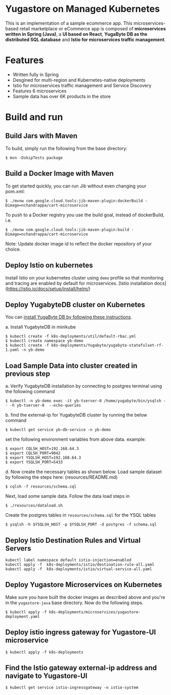 # Yugastore on Managed Kubernetes

This is an implementation of a sample ecommerce app. This microservices-based retail marketplace or eCommerce app is composed of **microservices written in Spring (Java)**, a **UI based on React**, **YugaByte DB as the distributed SQL database** and **Istio for microservices traffic management**.


# Features

* Written fully in Spring
* Desgined for multi-region and Kubernetes-native deployments
* Istio for microservices traffic management and Service Discovery
* Features 6 microservices
* Sample data has over 6K products in the store


# Build and run

## Build Jars with Maven 
To build, simply run the following from the base directory:

```
$ mvn -DskipTests package
```


## Build a Docker Image with Maven

To get started quickly, you can run Jib without even changing your pom.xml:

```
$ ./mvnw com.google.cloud.tools:jib-maven-plugin:dockerBuild -Dimage=nchandrappa/cart-microservice
```

To push to a Docker registry you use the build goal, instead of dockerBuild, i.e.

```
$ ./mvnw com.google.cloud.tools:jib-maven-plugin:build -Dimage=nchandrappa/cart-microservice
```

Note: Update docker image id to reflect the docker repository of your choice.


## Deploy Istio on kubernetes

Install Istio on your kubernetes cluster using `demo` profile so that monitoring and tracing are enabled by default for microservices. [Istio installation docs] (https://istio.io/docs/setup/install/helm/) 


## Deploy YugabyteDB cluster on Kubernetes

You can [install YugaByte DB by following these instructions](https://docs.yugabyte.com/latest/quick-start/).

a. Install YugabyteDB in minikube

```
$ kubectl create -f k8s-deployments/util/default-rbac.yml
$ kubectl create namespace yb-demo
$ kubectl create -f k8s-deployments/Yugabyte/yugabyte-statefulset-rf-1.yaml -n yb-demo

```

## Load Sample Data into cluster created in previous step

a. Verify YugabyteDB installation by connecting to postgres terminal using the following command

```
$ kubectl -n yb-demo exec -it yb-tserver-0 /home/yugabyte/bin/ysqlsh -- -h yb-tserver-0  --echo-queries
```

b. find the external-ip for YugabyteDB cluster by running the below command 

```
$ kubectl get service yb-db-service -n yb-demo
```

set the following environment variables from above data.  example: 

```
$ export CQLSH_HOST=192.168.64.3
$ export CQLSH_PORT=9042
$ export YSQLSH_HOST=192.168.64.3
$ export YSQLSH_PORT=5433
```

d. Now create the necessary tables as shown below. Load sample dataset by following the steps here: (resources/README.md)

```
$ cqlsh -f resources/schema.cql
```

Next, load some sample data. Follow the data load steps in 

```
$ ./resources/dataload.sh
```

Create the postgres tables in `resources/schema.sql` for the YSQL tables

```
$ ysqlsh -h $YSQLSH_HOST -p $YSQLSH_PORT -d postgres -f schema.sql
```

## Deploy Istio Destination Rules and Virtual Servers


```
kubectl label namespace default istio-injection=enabled
kubectl apply -f  k8s-deployments/istio/destination-rule-all.yaml
kubectl apply -f  k8s-deployments/istio/virtual-service-all.yaml
```


## Deploy Yugastore Microservices on Kubernetes

Make sure you have built the docker images as described above and you're in the `yugastore-java` base directory. Now do the following steps.

```
$ kubectl apply -f k8s-deployments/microservices/yugastore-deployment.yaml
```

## Deploy istio ingress gateway for Yugastore-UI microservice

```
$ kubectl apply -f k8s-deployments 
```

## Find the Istio gateway external-ip address and navigate to Yugastore-UI

```
$ kubectl get service istio-ingressgateway -n istio-system
```


